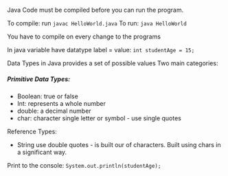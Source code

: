 Java Code must be compiled before you can run the program.

To compile: run `javac HelloWorld.java`
To run: `java HelloWorld`

You have to compile on every change to the programs

In java variable have datatype label = value:
`int studentAge = 15;`

Data Types in Java provides a set of possible values
Two main categories:
##### Primitive Data Types: 
- Boolean: true or false 
- Int: represents a whole number
- double: a decimal number
- char: character single letter or symbol - use single quotes

Reference Types:
- String use double quotes - is built our of characters. Built using chars in a significant way.

Print to the console: `System.out.println(studentAge);`